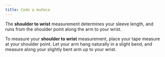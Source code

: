 ```yaml
---
title: Codo a muñeca
---
```


The **shoulder to wrist** measurement determines your sleeve length, and runs from the shoulder point along the arm to your wrist.

To measure your **shoulder to wrist** measurement, place your tape measure at your shoulder point. Let your arm hang naturally in a slight bend, and measure along your slightly bent arm up to your wrist.
